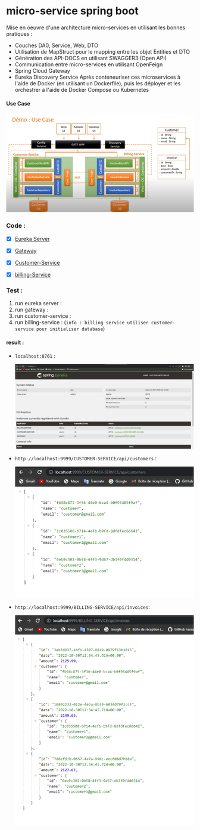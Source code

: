 # micro-service spring boot

Mise en oeuvre d'une architecture micro-services en utilisant les bonnes pratiques  :
-	Couches DA0, Service, Web, DTO
-	Utilisation de MapStruct pour le mapping entre les objet Entities et DTO
-	Génération des API-DOCS en utilisant SWAGGER3 (Open API)
-	Communication entre micro-services en utilisant OpenFeign
-	Spring Cloud Gateway
-	Eureka Discovery Service
Après conteneuriser ces microservices à l'aide de Docker (en utilisant un Dockerfile), puis les déployer et les orchestrer à l'aide de Docker Compose ou Kubernetes


#### Use Case


<img src="images/img.png" alt="">


### Code :

- [x] [Eureka Server](./eureka-service)
- [x] [Gateway](./gateway)
- [x] [Customer-Service](./customer-service)
- [x] [billing-Service](./billing-service)



### Test :

1. run eureka server :
2. run gateway :
4. run customer-service :
5. run billing-service : (`info : billing service utiliser customer-service pour initialiser database`)


#### result :
 - `localhost:8761` :
    
    <img src="images/img_1.png" alt="">

 - `http://localhost:9999/CUSTOMER-SERVICE/api/customers` :
    
    <img src="images/img_2.png" alt="">

 - `http://localhost:9999/BILLING-SERVICE/api/invoices`:
    
    <img src="images/img_3.png" alt="">










